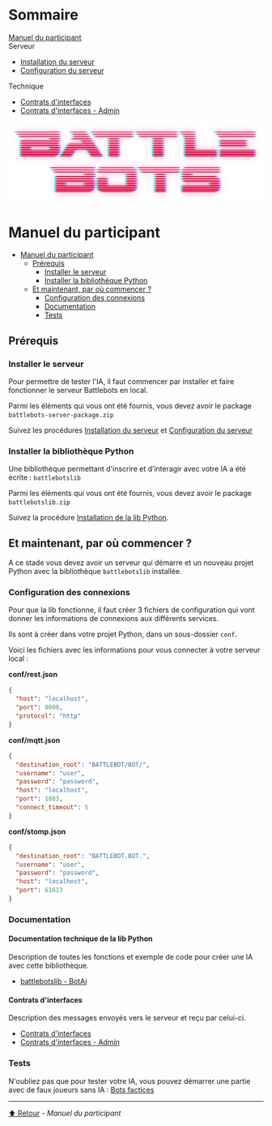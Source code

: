 <link rel="stylesheet" type="text/css" href="style/style.css">
<link rel="stylesheet" type="text/css" href="style/dark-theme.css">
<link rel="stylesheet" type="text/css" href="style/dark-code.css">

<!-- Side navigation -->
<div class="sidebar">
  <h1>Sommaire</h1>
  
  <a href="Manuel%20du%20participant.html">Manuel du participant</a>
  <br/>
  <span>Serveur</span>
  <ul>
    <li><a href="serveur/Installation%20du%20serveur.html">Installation du serveur</a></li>
    <li><a href="serveur/Configuration%20du%20serveur.html">Configuration du serveur</a></li>
  </ul>
  <span>Technique</span>
  <ul>
    <li><a href="tech/Contrats%20d'interfaces.html">Contrats d'interfaces</a></li>
    <li><a href="tech/Contrats%20d'interfaces%20-%20Admin.html">Contrats d'interfaces - Admin</a></li>
  </ul>
</div>

<!-- Page content -->
<div class="main">

<center><img src="img/logo.png" style="max-height: 30vh;"></center>

# Manuel du participant

- [Manuel du participant](#manuel-du-participant)
  - [Prérequis](#prérequis)
    - [Installer le serveur](#installer-le-serveur)
    - [Installer la bibliothèque Python](#installer-la-bibliothèque-python)
  - [Et maintenant, par où commencer ?](#et-maintenant-par-où-commencer-)
    - [Configuration des connexions](#configuration-des-connexions)
    - [Documentation](#documentation)
    - [Tests](#tests)


## Prérequis

### Installer le serveur

Pour permettre de tester l'IA, il faut commencer par installer et faire fonctionner le serveur Battlebots en local.

Parmi les éléments qui vous ont été fournis, vous devez avoir le package `battlebots-server-package.zip`

Suivez les procédures [Installation du serveur](serveur/Installation%20du%20serveur.html) et [Configuration du serveur](serveur/Configuration%20du%20serveur.html)

### Installer la bibliothèque Python

Une bibliothèque permettant d'inscrire et d’interagir avec votre IA a été écrite : `battlebotslib`

Parmi les éléments qui vous ont été fournis, vous devez avoir le package `battlebotslib.zip`

Suivez la procédure [Installation de la lib Python](client/Installation%20de%20la%20lib%20Python.html).

## Et maintenant, par où commencer ?

A ce stade vous devez avoir un serveur qui démarre et un nouveau projet Python avec la bibliothèque `battlebotslib` installée.

### Configuration des connexions

Pour que la lib fonctionne, il faut créer 3 fichiers de configuration qui vont donner les informations de connexions aux différents services.

Ils sont à créer dans votre projet Python, dans un sous-dossier `conf`.

Voici les fichiers avec les informations pour vous connecter à votre serveur local :

**conf/rest.json**
```json
{
  "host": "localhost",
  "port": 8000,
  "protocol": "http"
}
```

**conf/mqtt.json**
```json
{
  "destination_root": "BATTLEBOT/BOT/",
  "username": "user",
  "password": "password",
  "host": "localhost",
  "port": 1883,
  "connect_timeout": 5
}
```


**conf/stomp.json**
```json
{
  "destination_root": "BATTLEBOT.BOT.",
  "username": "user",
  "password": "password",
  "host": "localhost",
  "port": 61613
}
```

### Documentation

#### Documentation technique de la lib Python

Description de toutes les fonctions et exemple de code pour créer une IA avec cette bibliothèque.

- [battlebotslib - BotAi](tech/battlebotslib%20-%20BotAi.html)

#### Contrats d'interfaces

Description des messages envoyés vers le serveur et reçu par celui-ci.

- [Contrats d'interfaces](tech/Contrats%20d'interfaces.html)
- [Contrats d'interfaces - Admin](tech/Contrats%20d'interfaces%20-%20Admin.html)

### Tests

N'oubliez pas que pour tester votre IA, vous pouvez démarrer une partie avec de faux joueurs sans IA : [Bots factices](serveur/Configuration%20du%20serveur.html#bots-factices)

---

[⬆️ Retour](#top) - _Manuel du participant_

</div>
